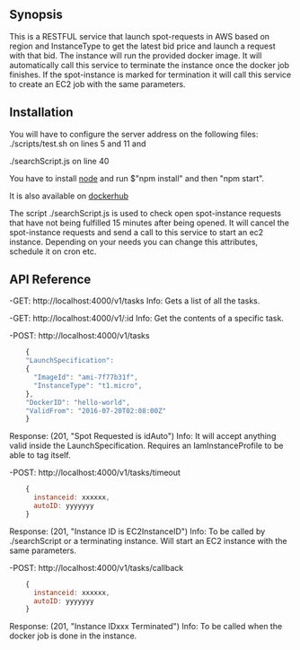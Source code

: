 ## Synopsis

This is a RESTFUL service that launch spot-requests in AWS based on region and InstanceType to get the latest bid price and launch a request with that bid. The instance will run the provided docker image. It will automatically call this service to terminate the instance once the docker job finishes. If the spot-instance is marked for termination it will call this service to create an EC2 job with the same parameters.

## Installation
You will have to configure the server address on the following files:
./scripts/test.sh on lines 5 and 11 and

./searchScript.js on line 40

You have to install [node](https://nodejs.org/en/) and run $"npm install" and then "npm start".

It is also available on [dockerhub](https://hub.docker.com/r/barciella/spot-request/)

The script ./searchScript.js is used to check open spot-instance requests that have not being fulfilled 15 minutes after being opened. It will cancel the spot-instance requests and send a call to this service to start an ec2 instance. Depending on your needs you can change this attributes, schedule it on cron etc.

## API Reference

-GET: http://localhost:4000/v1/tasks
  Info: Gets a list of all the tasks.


-GET: http://localhost:4000/v1/:id
  Info: Get the contents of a specific task.



-POST: http://localhost:4000/v1/tasks
```javascript
    {
    "LaunchSpecification":
    {
      "ImageId": "ami-7f77b31f",
      "InstanceType": "t1.micro",
    },
    "DockerID": "hello-world",
    "ValidFrom": "2016-07-20T02:08:00Z"
    }
```
Response: (201, "Spot Requested is idAuto")
Info: It will accept anything valid inside the LaunchSpecification. Requires an IamInstanceProfile to be able to tag itself.



-POST: http://localhost:4000/v1/tasks/timeout
```javascript
    {
      instanceid: xxxxxx,
      autoID: yyyyyyy
    }
```
Response: (201, "Instance ID is EC2InstanceID")
  Info: To be called by ./searchScript or a terminating instance. Will start an EC2 instance with the same parameters.



-POST: http://localhost:4000/v1/tasks/callback
```javascript
    {
      instanceid: xxxxxx,
      autoID: yyyyyyy
    }
```
Response: (201, "Instance IDxxx Terminated")
  Info: To be called when the docker job is done in the instance.

